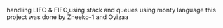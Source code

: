 handling LIFO & FIFO,using stack and queues using monty language
this project was done by Zheeko-1 and Oyizaa
